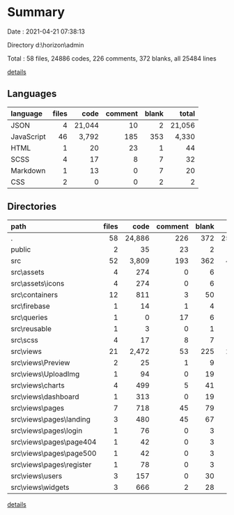 # Summary

Date : 2021-04-21 07:38:13

Directory d:\horizon\admin

Total : 58 files,  24886 codes, 226 comments, 372 blanks, all 25484 lines

[details](details.md)

## Languages
| language | files | code | comment | blank | total |
| :--- | ---: | ---: | ---: | ---: | ---: |
| JSON | 4 | 21,044 | 10 | 2 | 21,056 |
| JavaScript | 46 | 3,792 | 185 | 353 | 4,330 |
| HTML | 1 | 20 | 23 | 1 | 44 |
| SCSS | 4 | 17 | 8 | 7 | 32 |
| Markdown | 1 | 13 | 0 | 7 | 20 |
| CSS | 2 | 0 | 0 | 2 | 2 |

## Directories
| path | files | code | comment | blank | total |
| :--- | ---: | ---: | ---: | ---: | ---: |
| . | 58 | 24,886 | 226 | 372 | 25,484 |
| public | 2 | 35 | 23 | 2 | 60 |
| src | 52 | 3,809 | 193 | 362 | 4,364 |
| src\assets | 4 | 274 | 0 | 6 | 280 |
| src\assets\icons | 4 | 274 | 0 | 6 | 280 |
| src\containers | 12 | 811 | 3 | 50 | 864 |
| src\firebase | 1 | 14 | 1 | 4 | 19 |
| src\queries | 1 | 0 | 17 | 6 | 23 |
| src\reusable | 1 | 3 | 0 | 1 | 4 |
| src\scss | 4 | 17 | 8 | 7 | 32 |
| src\views | 21 | 2,472 | 53 | 225 | 2,750 |
| src\views\Preview | 2 | 25 | 1 | 9 | 35 |
| src\views\UploadImg | 1 | 94 | 0 | 19 | 113 |
| src\views\charts | 4 | 499 | 5 | 41 | 545 |
| src\views\dashboard | 1 | 313 | 0 | 19 | 332 |
| src\views\pages | 7 | 718 | 45 | 79 | 842 |
| src\views\pages\landing | 3 | 480 | 45 | 67 | 592 |
| src\views\pages\login | 1 | 76 | 0 | 3 | 79 |
| src\views\pages\page404 | 1 | 42 | 0 | 3 | 45 |
| src\views\pages\page500 | 1 | 42 | 0 | 3 | 45 |
| src\views\pages\register | 1 | 78 | 0 | 3 | 81 |
| src\views\users | 3 | 157 | 0 | 30 | 187 |
| src\views\widgets | 3 | 666 | 2 | 28 | 696 |

[details](details.md)